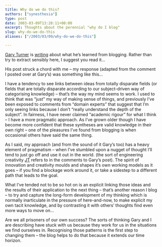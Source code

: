 ```yaml
---
title: Why do we do this?
authors: ["synesthesia"]
type: post
date: 2003-03-09T13:28:11+00:00
excerpt: Thoughts about the perennial "why do I blog"
slug: why-do-we-do-this 
aliases: ["/2003/03/09/why-do-we-do-this"]

---
```

[Gary Turner][1] is [writing][2] about what he&#8217;s learned from blogging. Rather than try to extract sensibly here, I suggest you read it&#8230;

His post struck a chord with me &#8211; my response (adapted from the comment I posted over at Gary&#8217;s) was something like this&#8230;

I have a tendency to see links between ideas from totally disparate fields (or fields that are totally disparate according to our subject-driven way of categorising knowledge) &#8211; that&#8217;s the way my mind seems to work. I used to think that was &#8220;just&#8221; my way of making sense of things, and previously I&#8217;ve been exposed to comments from &#8220;domain experts&#8221; that suggest that I&#8217;m only seeing links because I don&#8217;t &#8220;really understand the depth of the subject&#8221;. In fairness, I have never claimed &#8220;academic rigour&#8221; for what I think &#8211; I have a more pragmatic approach. As I&#8217;ve grown older though I have become more confident that these syntheses are valid knowledge in their own right &#8211; one of the pleasures I&#8217;ve found from blogging is when occasional others have said the same thing.

As I said, my approach (and from the sound of it Gary&#8217;s too) has a heavy element of pragmatism &#8211; when I&#8217;ve stumbled upon a nugget of thought I&#8217;ll tend to just go off and use it out in the world. (the sort of engineering creativity [JT][3] refers to in the comments to Gary&#8217;s post). The spirit of innovation and creativity moulds and shapes it&#8217;s own working models as it goes &#8211; if you find a blockage work around it, or take a sidestep to a different path that leads to the goal.

What I&#8217;ve tended not to be so hot on is an explicit linking those ideas and the results of their application to the next thing &#8211; that&#8217;s another reason I blog &#8211; to try and capture the long-form development of my thinking which is normally inarticulate in the pressure of here-and-now, to make explicit my own tacit knowledge, and by contrasting it with others&#8217; thoughts find even more ways to move on&#8230;

Are we all prisoners of our own success? The sorts of thinking Gary and I are describing have stuck with us because they work for us in the situations we find ourselves in. Recognising those patterns is the first step to changing them &#8211; the blog helps to do that because it extends our time horizon.

 [1]: https://weblog.garyturner.net/
 [2]: https://weblog.garyturner.net/2003_03_01_archive.html#90426090
 [3]: https://radio.weblogs.com/0101546/